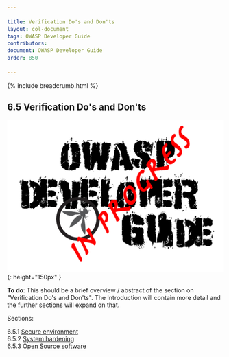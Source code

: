 ```yaml
---

title: Verification Do's and Don'ts
layout: col-document
tags: OWASP Developer Guide
contributors:
document: OWASP Developer Guide
order: 850

---
```


{% include breadcrumb.html %}

## 6.5 Verification Do's and Don'ts

![Developer Guide](../../assets/images/dg_wip.png "OWASP Developer Guide"){: height="150px" }

**To do**: This should be a brief overview / abstract of the section on "Verification Do's and Don'ts".
The Introduction will contain more detail and the further sections will expand on that.

Sections:

6.5.1 [Secure environment](01-secure-environment.md)  
6.5.2 [System hardening](02-system-hardening.md)  
6.5.3 [Open Source software](03-open-source-software.md)  
